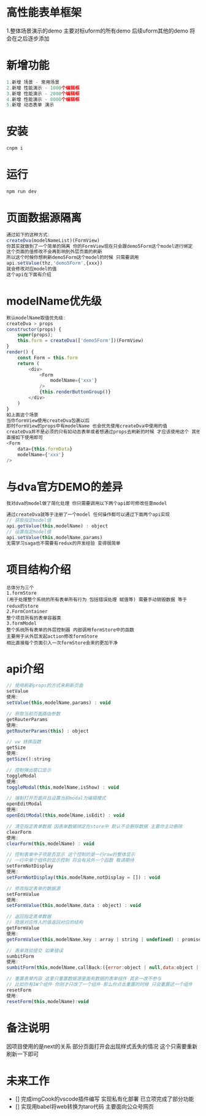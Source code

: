 # 高性能表单框架

1.整体场景演示的demo 主要对标uform的所有demo 后续uform其他的demo 将会在之后逐步添加

# 新增功能
```javascript
1.新增 场景 - 常用场景
2.新增 性能演示 - 1000个编辑框
3.新增 性能演示 - 2000个编辑框
4.新增 性能演示 - 8000个编辑框
5.新增 动态表单 演示
```

# 安装
```javascript
cnpm i 
```

# 运行
```javascript
npm run dev
```

# 页面数据源隔离
```javascript
通过如下的这种方式:
createDva(modelNameList)(FormView)
你其实就做到了一个简单的隔离 你的FormView现在只会跟demo5Form这个model进行绑定
这个页面的值修改不会再影响到外层页面的刷新
所以这个时候你想刷新demo5Form这个model的时候 只需要调用
api.setValue(thz,'demo5Form',{xxx})
就会修改对应model的值 
这个api在下面有介绍
```

# modelName优先级
```javascript
默认modelName取值优先级:
createDva > props
constructor(props) {
    super(props);
    this.form = createDva(['demo5Form'])(FormView)
}
render() {
    const Form = this.form
    return (
        <div>
            <Form
                modelName={'xxx'}
            />
            {this.renderButtonGroup()}
        </div>
    )
}
如上面这个场景
当你formView使用createDva包裹以后
即时formView的props中有modelName 也会优先使用createDva中使用的值
createDva并不是必须的只有如动态表单或者想通过props去刷新的时候 才应该使用这个 其他情况无需包裹
直接如下使用即可
<Form
    data={this.formData}
    modelName={'xxx'}
/>
```

# 与dva官方DEMO的差异
```javascript
我对dva的model做了简化处理 你只需要调用以下两个api即可修改任意model

通过createDva就等于注册了一个model 任何操作都可以通过下面两个api实现
// 获取指定model值
api.getValue(this,modelName) : object
// 设置指定model值
api.setValue(this,modelName,params)
无需学习saga也不需要有redux的开发经验 变得很简单

```

# 项目结构介绍
```
总体分为三个
1.formStore
(用于处理整个系统的所有表单所有行为 包括错误处理 赋值等) 需要手动销毁数据 等于redux的store
2.FormContainer 
整个项目所有的表单容器类
3.formModel
整个系统所有表单的外层控制器 内部调用formStore中的函数
主要用于从外层发起action修改formStore
相比直接每个页面引入一次formStore会来的更加干净
```

# api介绍

```javascript
// 使用刷新props的方式来刷新页面
setValue
使用:
setValue(this,modelName,params) : void
```
```javascript
// 获取当前页面路由参数
getRouterParams
使用:
getRouterParams(this) : object
```

```javascript
// vw 转换函数
getSize
使用:
getSize():string
```

```javascript
// 控制弹出窗口显示
toggleModal
使用:
toggleModal(this,modelName,isShow) : void
```

```javascript
// 强制打开页面并且设置当前modal为编辑模式
openEditModal
使用:
openEditModal(this,modelName,isEdit) : void
```

```javascript
// 清空指定表单数据 因表单数据绑定在store中 默认不会删除数据 主要你主动删除
clearForm
使用:
clearForm(this,modelName) : void
```

```javascript
// 控制表单中子项是否显示 这个控制的是一行row的整体显示 
// 一行中单个组件的显示控制 将会有另外一个函数 敬请期待
setFormNotDisplay
使用:
setFormNotDisplay(this,modelName,notDisplay = []) : void
```

```javascript
// 修改指定表单的数据源
setFormValue
使用:
setFormValue(this,modelName,data : object) : void
```
```javascript
// 返回指定表单数据
// 隐居对应传入的值返回对应的结构
getFormValue
使用:
getFormValue(this,modelName,key : array | string | undefined) : promise
```

```javascript
// 表单效验提交 如果错误
sumbitForm
使用:
sumbitForm(this,modelName,callBack:({error:object | null,data:object | null})) : void
```

```javascript
// 重置表单内容 这里只重置数据源里面有数据的表单组件 其余一改不参与
// 比如你有1W个组件 你刚才只改了一个组件 那么你点击重置的时候 只会重置这一个组件
resetForm
使用:
resetForm(this,modelName):void
```

# 备注说明
因项目使用的是next的关系 部分页面打开会出现样式丢失的情况 这个只需要重新刷新一下即可

# 未来工作
- [] 完成imgCook的vscode插件编写 实现私有化部署 已立项完成了部分功能
- [] 实现用babel将web转换为taro代码 主要面向公众号网页
